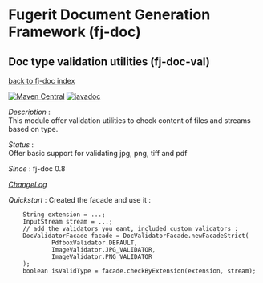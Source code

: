 # Fugerit Document Generation Framework (fj-doc)

## Doc type validation utilities (fj-doc-val)

[back to fj-doc index](../README.md)  

[![Maven Central](https://img.shields.io/maven-central/v/org.fugerit.java/fj-doc-val.svg)](https://mvnrepository.com/artifact/org.fugerit.java/fj-doc-val) 
[![javadoc](https://javadoc.io/badge2/org.fugerit.java/fj-doc-val/javadoc.svg)](https://javadoc.io/doc/org.fugerit.java/fj-doc-val)

*Description* :  
This module offer validation utilities to check content of files and streams based on type.

*Status* :  
Offer basic support for validating jpg, png, tiff and pdf
  
*Since* : fj-doc 0.8
  
*[ChangeLog](ChangeLog.md)*  
  
*Quickstart* :
Created the facade and use it : 

```
	String extension = ...;
	InputStream stream = ...;
	// add the validators you eant, included custom validators : 
	DocValidatorFacade facade = DocValidatorFacade.newFacadeStrict( 
			PdfboxValidator.DEFAULT,
			ImageValidator.JPG_VALIDATOR,
			ImageValidator.PNG_VALIDATOR
	);
	boolean isValidType = facade.checkByExtension(extension, stream);
```